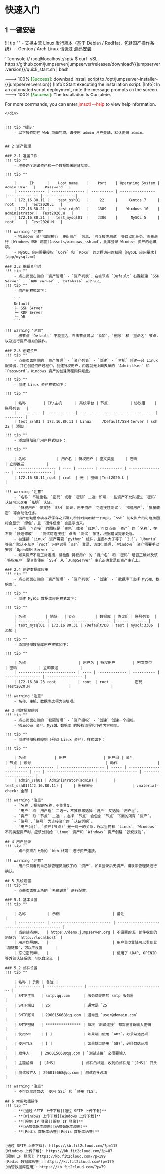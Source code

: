 # 快速入门
## 1 一键安装
!!! tip ""
    - 支持主流 Linux 发行版本（基于 Debian / RedHat，包括国产操作系统）
    - Gentoo / Arch Linux 请通过 [源码安装](../02_jms_install/build/build.md)

<div class="termy">
```console
// root@localhost:/opt#
$ curl -sSL https://github.com/jumpserver/jumpserver/releases/download/{{jumpserver.version}}/quick_start.sh | bash

---> 100%
<span style="color: green;">[Success]</span>: download install script to /opt/jumpserver-installer-{{jumpserver.version}}
[Info]: Start executing the installation script.
[Info]: In an automated script deployment, note the message prompts on the screen.
---> 100%
<span style="color: green;">[Success]</span>: The Installation is Complete.

For more commands, you can enter <span style="color: red;">jmsctl --help</span> to view help information.
```
</div>


!!! tip "提示"
    - 以下操作均在 Web 页面完成，请使用 admin 用户登陆，默认密码 admin。


## 2 资产管理

### 2.1 准备工作
!!! tip ""
    - 准备两个测试资产和一个数据库来验证功能。

!!! tip ""

    |      IP      |    Host name    |    Port    | Operating System |  Admin User   |    Password   |
    | ------------ | --------------- | ---------- | ---------------- |--- ---------- |--- ---------- |
    | 172.16.80.11 |    test_ssh01   |     22     |     Centos 7     |      root     |  Test2020.L   |
    | 172.16.80.21 |    test_rdp01   |    3389    |    Windows 10    | administrator |  Test2020.W   |
    | 172.16.80.31 |   test_mysql01  |    3306    |      MySQL 5     |      root     |  Test2020.M   |

!!! warning "注意"
    - Windows 资产如需执行 `更新资产` 信息、`可连接性测试` 等自动化任务，需先进行 [Windows SSH 设置](assets/windows_ssh.md)，此非登录 Windows 资产的必填项。
    - MySQL 应用需要授权 `Core` 和 `KoKo` 的远程访问的权限 [MySQL 应用要求](app/mysql.md)

### 2.2 编辑资产树
!!! tip ""
    - 点击页面左侧的 `资产管理` - `资产列表`，在根节点 `Default` 右键新建 `SSH Server` 、 `RDP Server` 、`Database` 三个节点。
!!! tip ""
    - 资产树样式如下：

    ```
    Default
    ├─ SSH Server
    └─ RDP Server
    └─ DB
    ```

!!! warning "注意"
    - 根节点 `Default` 不能重名，右击节点可以 `添加`、`删除` 和 `重命名` 节点，以及进行资产相关的操作。  

### 2.3 创建资产
!!! tip ""
    - 点击页面左侧的 `资产管理` - `资产列表` - `创建` - `主机` 创建一台 Linux 服务器，并在创建资产过程中，创建特权用户，内容就是上面表单的 `Admin User` 和 `Password`。Windows 资产的创建流程同样如此。

!!! tip ""
    - 创建 Linux 资产样式如下：

!!! tip ""

    | 名称        | IP/主机      | 系统平台 | 节点          | 协议组    | 账号列表   |
    | ---------- | ------------ | ------- | ------------ | -------  | -------- |
    | test_ssh01 | 172.16.80.11 | Linux   | /Default/SSH Server | ssh 22 | 添加 |

!!! tip ""
    - 添加登陆资产用户样式如下：

!!! tip ""

    | 名称              | 用户名 | 特权用户 | 密文类型     | 密码          | 立即推送          |
    | ----------------- | ---- | ------- | ---------- | ---------------- | ---------------- |
    | 172.16.80.11_root | root  | 是 | 密码 |Test2020.L |                  |

!!! warning "注意"
    - `名称` 不能重名，`密码` 或者 `密钥` 二选一即可，一些资产不允许通过 `密码` 认证可以改用 `私钥` 认证。  
    - `特权用户` 仅支持 `SSH` 协议，用于资产 `可连接性测试`、`推送用户`、`批量改密` 等自动化任务。
    - 资产创建信息填写好保存之后隔几秒钟时间刷新一下网页，`ssh` 协议资产的可连接图标会显示 `绿色`，且 `硬件信息` 会显示出来。  
    - 如果 `可连接` 的图标是 `黄色` 或者 `红色`，可以点击 `资产` 的 `名称`，在右侧 `快速修改` - `测试可连接性` 点击 `测试` 按钮，根据错误提示处理。  
    - 被连接 `Linux` 资产需要 `python` 组件，且版本大于等于 `2.6`，`Ubuntu` 等资产默认不允许 `root` 用户远程 `ssh` 登录，请自行处理，`Windows` 资产需要手动安装 `OpenSSH Server `。
    - 如果资产不能正常连接，请检查 特权用户 的 `用户名` 和 `密码` 是否正确以及该 `特权用户` 是否能使用 `SSH` 从 `JumpServer` 主机正确登录到资产主机上。

### 2.4 创建数据库应用
!!! tip ""
    - 点击页面左侧的 `资产管理` - `资产列表` - `创建` - `数据库下选择 MySQL 数据库`。
    
!!! tip ""
    - 创建 MySQL 数据库应用样式如下：

!!! tip ""

    | 名称         | 地址   | 节点         | 数据库 | 协议组 | 账号列表  |
    | ------------ | ----- | ------------ | ---- | ----- | ----- |
    | test_mysql01 | 172.16.80.31 | /Default/DB | test | mysql:3306  | 添加 |

!!! tip ""
    - 添加登陆数据库用户样式如下：

!!! tip ""

    | 名称                        | 用户名 | 特权用户        | 密文类型       | 密码          | 立即推送          |
    | -------------------------- | ---- | ------------- | ---------- | ---------------- | ---------------- |
    | 172.16.80.23_root          | root  | root          | 密码 |Test2020.M                  |                  |
    
!!! warning "注意"
    - 名称、主机、数据库选项为必填项。

## 3 创建授权规则
!!! tip ""
    - 点击页面左侧的 `权限管理` - `资产授权` - `创建` 创建一个授权。
    - Windows 资产、MySQL 数据库 的授权流程和下述内容相同。

!!! tip ""
    - 创建登陆授权规则（例如 Linux 资产），样式如下：
  
!!! tip ""

    | 名称             | 用户                 | 用户组 | 资产                     | 节点 | 账号                                  | 动作                  |
    | ---------------- | -------------------- | ----- | ------------------------ | --- | ----------------------------------------- | -------------------- |
    | admin_ssh01 | Administrator(admin) |       | test_ssh01(172.16.80.11) |     | 所有账号                  | :material-check: 全部 |

!!! warning "注意"
    - `名称`，授权的名称，不能重复。  
    - `用户` 和 `用户组` 二选一，不推荐即选择 `用户` 又选择 `用户组`。  
    - `资产` 和 `节点` 二选一，选择 `节点` 会包含 `节点` 下面的所有 `资产`。  
    - `账号`，`账号` 为连接资产的 `认证凭据`。  
    - `用户(组)`，`资产(节点)` 是一对一的关系，所以当拥有 `Linux`、`Windows` 不同类型资产时，应该分别给 `Linux` 资产和 `Windows` 资产创建 `授权规则`。  

## 4 用户登录
!!! tip ""
    - 点击页面右上角的 `Web 终端` 进行资产连接。

!!! warning "注意"
    - 用户只能看到自己被管理员授权了的 `资产`，如果登录后无资产，请联系管理员进行确认。

## 5 系统设置
!!! tip ""
    - 点击页面右上角的 `系统设置` 进行配置。

### 5.1 基本设置
!!! tip ""

    | 名称          | 示例                        | 备注                                         |
    | ------------ | --------------------------- | -------------------------------------------- |
    | 当前站点URL   | https://demo.jumpserver.org | 不设置的话，邮件收到的地址为 `http://localhost` |
    | 用户向导URL   |                             | 用户首次登陆可以看到此 `超链接`，可以不设置      |
    | 忘记密码URL   |                             | 使用了 LDAP, OPENID 等外部认证系统，可以自定义  |

### 5.2 邮件设置
!!! tip ""

    | 名称 | 示例 | 备注 |
    | ---------- | ---------------- | ---------------------------------- |
    | SMTP主机   | smtp.qq.com      | 服务商提供的 smtp 服务器             |
    | SMTP端口   | 25               | 通常是 `25`                         |
    | SMTP账号   | 296015668@qq.com | 通常是 `user@domain.com`            |
    | SMTP密码   | **************** | 每次 `测试连接` 都需要重新输入密码    |
    | 使用SSL    | [ ]              | 如果端口使用 `465`，必须勾选此项      |
    | 使用TLS    | [ ]              | 如果端口使用 `587`，必须勾选此项      |
    | 发件人     | 296015668@qq.com | `测试连接` 必须要输入                |
    | 主题前缀   | [JMS]            | 邮件的标题，收到的邮件是 `[JMS]` 开头 |
    | 测试收件人 | 296015668@qq.com | 测试连接必填                         |

!!! warning "注意"
    - 不可以同时勾选 `使用 SSL` 和 `使用 TLS`。

## 6 常用功能操作
!!! tip ""
    - **[通过 SFTP 上传下载][通过 SFTP 上传下载]**
    - **[Windows 上传下载][Windows 上传下载]**
    - **[限制 IP 登录][限制 IP 登录]**
    - **[纳管数据库应用][纳管数据库应用]**
    - **[Redis 数据库纳管][Redis 数据库纳管]**


[通过 SFTP 上传下载]: https://kb.fit2cloud.com/?p=115
[Windows 上传下载]: https://kb.fit2cloud.com/?p=87
[限制 IP 登录]: https://kb.fit2cloud.com/?p=199
[Redis 数据库纳管]: https://kb.fit2cloud.com/?p=179
[纳管数据库应用]: https://kb.fit2cloud.com/?p=79





